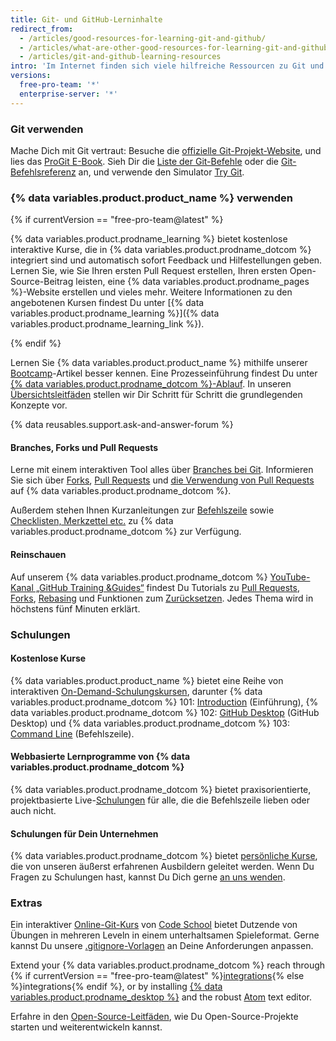 ```yaml
---
title: Git- und GitHub-Lerninhalte
redirect_from:
  - /articles/good-resources-for-learning-git-and-github/
  - /articles/what-are-other-good-resources-for-learning-git-and-github/
  - /articles/git-and-github-learning-resources
intro: 'Im Internet finden sich viele hilfreiche Ressourcen zu Git und {% data variables.product.product_name %}. Hier findest Du eine kurze Liste unserer Favoriten!'
versions:
  free-pro-team: '*'
  enterprise-server: '*'
---
```


### Git verwenden

Mache Dich mit Git vertraut: Besuche die [offizielle Git-Projekt-Website](https://git-scm.com), und lies das [ProGit E-Book](http://git-scm.com/book). Sieh Dir die [Liste der Git-Befehle](https://git-scm.com/docs) oder die [Git-Befehlsreferenz](http://gitref.org) an, und verwende den Simulator [Try Git](https://try.github.com).

### {% data variables.product.product_name %} verwenden

{% if currentVersion == "free-pro-team@latest" %}

{% data variables.product.prodname_learning %} bietet kostenlose interaktive Kurse, die in {% data variables.product.prodname_dotcom %} integriert sind und automatisch sofort Feedback und Hilfestellungen geben. Lernen Sie, wie Sie Ihren ersten Pull Request erstellen, Ihren ersten Open-Source-Beitrag leisten, eine {% data variables.product.prodname_pages %}-Website erstellen und vieles mehr. Weitere Informationen zu den angebotenen Kursen findest Du unter [{% data variables.product.prodname_learning %}]({% data variables.product.prodname_learning_link %}).

{% endif %}

Lernen Sie {% data variables.product.product_name %} mithilfe unserer [Bootcamp](/categories/bootcamp/)-Artikel besser kennen. Eine Prozesseinführung findest Du unter [{% data variables.product.prodname_dotcom %}-Ablauf](https://guides.github.com/introduction/flow). In unseren [Übersichtsleitfäden](https://guides.github.com) stellen wir Dir Schritt für Schritt die grundlegenden Konzepte vor.

{% data reusables.support.ask-and-answer-forum %}

#### Branches, Forks und Pull Requests

Lerne mit einem interaktiven Tool alles über [Branches bei Git](http://learngitbranching.js.org/). Informieren Sie sich über [Forks](/articles/about-forks), [Pull Requests](/articles/using-pull-requests) und [die Verwendung von Pull Requests](https://github.com/blog/1124-how-we-use-pull-requests-to-build-github) auf {% data variables.product.prodname_dotcom %}.

Außerdem stehen Ihnen Kurzanleitungen zur [Befehlszeile](https://hub.github.com) sowie [Checklisten, Merkzettel etc.](https://services.github.com/on-demand/resources) zu {% data variables.product.prodname_dotcom %} zur Verfügung.

#### Reinschauen

Auf unserem {% data variables.product.prodname_dotcom %} [YouTube-Kanal „GitHub Training &Guides“](https://youtube.com/githubguides) findest Du Tutorials zu [Pull Requests](https://www.youtube.com/watch?v=d5wpJ5VimSU&list=PLg7s6cbtAD15G8lNyoaYDuKZSKyJrgwB-&index=19), [Forks](https://www.youtube.com/watch?v=5oJHRbqEofs), [Rebasing](https://www.youtube.com/watch?v=SxzjZtJwOgo&list=PLg7s6cbtAD15G8lNyoaYDuKZSKyJrgwB-&index=22) und Funktionen zum [Zurücksetzen](https://www.youtube.com/watch?v=BKPjPMVB81g). Jedes Thema wird in höchstens fünf Minuten erklärt.

### Schulungen

#### Kostenlose Kurse

{% data variables.product.product_name %} bietet eine Reihe von interaktiven [On-Demand-Schulungskursen](https://services.github.com/on-demand/), darunter {% data variables.product.prodname_dotcom %} 101: [Introduction](https://services.github.com/on-demand/intro-to-github/) (Einführung), {% data variables.product.prodname_dotcom %} 102: [GitHub Desktop](https://services.github.com/on-demand/github-desktop) (GitHub Desktop) und {% data variables.product.prodname_dotcom %} 103: [Command Line](https://services.github.com/on-demand/github-cli) (Befehlszeile).

#### Webbasierte Lernprogramme von {% data variables.product.prodname_dotcom %}

{% data variables.product.prodname_dotcom %} bietet praxisorientierte, projektbasierte Live-[Schulungen](https://services.github.com/#upcoming-events) für alle, die die Befehlszeile lieben oder auch nicht.

#### Schulungen für Dein Unternehmen

{% data variables.product.prodname_dotcom %} bietet [persönliche Kurse](https://services.github.com/#offerings), die von unseren äußerst erfahrenen Ausbildern geleitet werden. Wenn Du Fragen zu Schulungen hast, kannst Du Dich gerne [an uns wenden](https://services.github.com/#contact).

### Extras

Ein interaktiver [Online-Git-Kurs](http://www.codeschool.com/courses/git-real) von [Code School](http://codeschool.com) bietet Dutzende von Übungen in mehreren Leveln in einem unterhaltsamen Spieleformat. Gerne kannst Du unsere [.gitignore-Vorlagen](https://github.com/github/gitignore) an Deine Anforderungen anpassen.

Extend your {% data variables.product.prodname_dotcom %} reach through {% if currentVersion == "free-pro-team@latest" %}[integrations](/articles/about-integrations){% else %}integrations{% endif %}, or by installing [{% data variables.product.prodname_desktop %}](https://desktop.github.com) and the robust [Atom](https://atom.io) text editor.

Erfahre in den [Open-Source-Leitfäden](https://opensource.guide/), wie Du Open-Source-Projekte starten und weiterentwickeln kannst.
